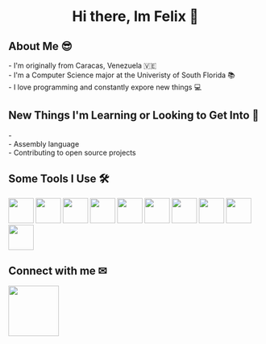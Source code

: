 <link rel="stylesheet" href="https://cdn.jsdelivr.net/gh/devicons/devicon@v2.15.1/devicon.min.css">          
<h1 align='center'>Hi there, Im Felix 👋</h1>

<h2>About Me 😎</h2>
  <p>
  - I'm originally from Caracas, Venezuela 🇻🇪<br/>
  - I'm a Computer Science major at the Univeristy of South Florida 📚<br/>
  - I love programming and constantly expore new things 💻 <br/>
  </p>

<h2>New Things I'm Learning or Looking to Get Into 🤖</h2>
  <p>
  - <img height=15 width=15 src="https://cdn.jsdelivr.net/gh/devicons/devicon/icons/c/c-original.svg" /><br/>
  - Assembly language <br/>
  - Contributing to open source projects <br/>
  </p>
  
<h2>Some Tools I Use 🛠</h2>
<div> 
  <img height=50 width=50 src="https://cdn.jsdelivr.net/gh/devicons/devicon/icons/python/python-original.svg" />
  <img height=50 width=50 src="https://cdn.jsdelivr.net/gh/devicons/devicon/icons/django/django-plain.svg" />
  <img height=50 width=50 src="https://cdn.jsdelivr.net/gh/devicons/devicon/icons/mysql/mysql-original.svg" />
  <img height=50 width=50 src="https://cdn.jsdelivr.net/gh/devicons/devicon/icons/html5/html5-original.svg" />
  <img height=50 width=50 src="https://cdn.jsdelivr.net/gh/devicons/devicon/icons/css3/css3-original.svg" />
  <img height=50 width=50 src="https://cdn.jsdelivr.net/gh/devicons/devicon/icons/javascript/javascript-original.svg" />
  <img height=50 width=50 src="https://cdn.jsdelivr.net/gh/devicons/devicon/icons/react/react-original.svg" />
  <img height=50 width=50 src="https://cdn.jsdelivr.net/gh/devicons/devicon/icons/bootstrap/bootstrap-original.svg" />
  <img height=50 width=50 src="https://cdn.jsdelivr.net/gh/devicons/devicon/icons/firebase/firebase-plain.svg" />
  <img height=50 width=50 src="https://cdn.jsdelivr.net/gh/devicons/devicon/icons/amazonwebservices/amazonwebservices-original.svg" />
</div>

<h2>Connect with me ✉</h2>
  
<a target='_blank' href='https://www.linkedin.com/in/felixmendezr/'><img height=100 width=100 src="https://cdn.jsdelivr.net/gh/devicons/devicon/icons/linkedin/linkedin-original.svg" /></a>
          
<!--
**fmendezr/fmendezr** is a ✨ _special_ ✨ repository because its `README.md` (this file) appears on your GitHub profile.

Here are some ideas to get you started:

- 🔭 I’m currently working on ...
- 🌱 I’m currently learning ...
- 👯 I’m looking to collaborate on ...
- 🤔 I’m looking for help with ...
- 💬 Ask me about ...
- 📫 How to reach me: ...
- 😄 Pronouns: ...
- ⚡ Fun fact: ...
-->
